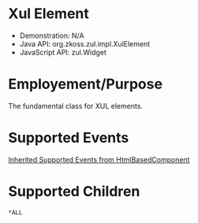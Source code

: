 # Xul Element

- Demonstration: N/A
- Java API: <javadoc>org.zkoss.zul.impl.XulElement</javadoc>
- JavaScript API: <javadoc directory="jsdoc">zul.Widget</javadoc>

# Employement/Purpose

The fundamental class for XUL elements.

# Supported Events

[ Inherited Supported Events from
HtmlBasedComponent](ZK_Component_Reference/Base_Components/HtmlBasedComponent#Supported_Events)

# Supported Children

`*ALL`

